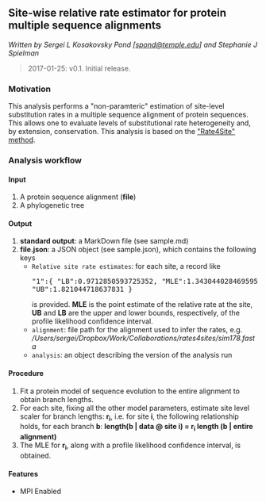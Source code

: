 ## Site-wise relative rate estimator for protein multiple sequence alignments

_Written by Sergei L Kosakovsky Pond [spond@temple.edu] and Stephanie J Spielman_

> 2017-01-25: v0.1. Initial release.


### Motivation

This analysis performs a "non-paramteric" estimation of site-level substitution rates in a multiple sequence alignment of protein sequences. This allows one to evaluate levels of substitutional rate heterogeneity and, by extension, conservation. This analysis is based on the ["Rate4Site" method](http://www.tau.ac.il/~itaymay/cp/rate4site.html).

### Analysis workflow

#### Input

1. A protein sequence alignment (**file**)
2. A phylogenetic tree

#### Output

1. **standard output**: a MarkDown file (see sample.md)
2. **file.json**: a JSON object (see sample.json), which contains the following keys
	* `Relative site rate estimates`: for each site, a record like <pre>"1":{
     "LB":0.9712850593725352,
     "MLE":1.343044028469595,
     "UB":1.821044718637831
    }</pre> is provided. **MLE** is the point estimate of the relative rate at the site, **UB** and **LB** are the upper and lower bounds, respectively, of the profile likelihood confidence interval.
    * `alignment`: file path for the alignment used to infer the rates, e.g. _/Users/sergei/Dropbox/Work/Collaborations/rates4sites/sim178.fasta_
    * `analysis`: an object describing the version of the analysis run

#### Procedure

1. Fit a protein model of sequence evolution to the entire alignment to obtain branch lengths.
2. For each site, fixing all the other model parameters, estimate site level scaler for branch lengths: **r<sub>i</sub>**, i.e. for site **i**, the following relationship holds, for each branch **b**: **length(b | data @ site i) = r<sub>i</sub> length (b | entire alignment)**
3. The MLE for **r<sub>i</sub>**, along with a profile likelihood confidence interval, is obtained.

#### Features

* MPI Enabled